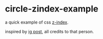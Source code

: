 # circle-zindex-example

a quick example of css [z-index](https://developer.mozilla.org/en-US/docs/Web/CSS/z-index).

inspired by [ig post](https://www.instagram.com/p/B0bSmtOBlcd/?igshid=1osccwp6ypb1e), all credits to that person.
